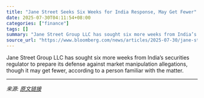 ```yaml
---
title: "Jane Street Seeks Six Weeks for India Response, May Get Fewer"
date: 2025-07-30T04:11:54+08:00
categories: ["finance"]
tags: []
summary: "Jane Street Group LLC has sought six more weeks from India’s securities regulator to prepare its defense against market manipulation allegations, though it may get fewer, according to a person familia"
source_url: "https://www.bloomberg.com/news/articles/2025-07-30/jane-street-seeks-six-weeks-for-india-response-may-get-fewer"
---
```


Jane Street Group LLC has sought six more weeks from India’s securities regulator to prepare its defense against market manipulation allegations, though it may get fewer, according to a person familiar with the matter.

---

*来源: [原文链接](https://www.bloomberg.com/news/articles/2025-07-30/jane-street-seeks-six-weeks-for-india-response-may-get-fewer)*
